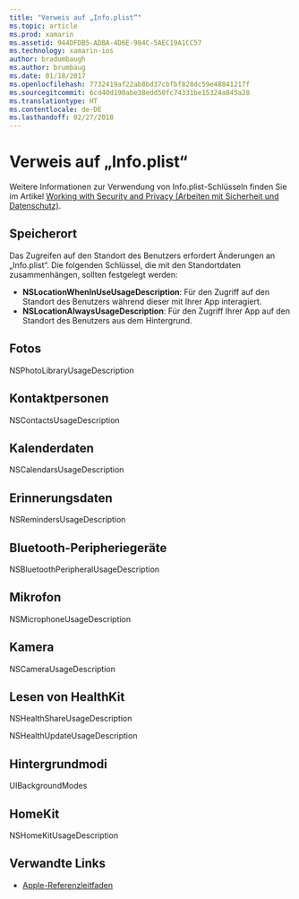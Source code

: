 ```yaml
---
title: "Verweis auf „Info.plist“"
ms.topic: article
ms.prod: xamarin
ms.assetid: 944DFDB5-ADBA-4D6E-984C-5AEC19A1CC57
ms.technology: xamarin-ios
author: bradumbaugh
ms.author: brumbaug
ms.date: 01/18/2017
ms.openlocfilehash: 7732419af22ab8bd37cbfbf828dc59e48841217f
ms.sourcegitcommit: 6cd40d190abe38edd50fc74331be15324a845a28
ms.translationtype: HT
ms.contentlocale: de-DE
ms.lasthandoff: 02/27/2018
---
```

# <a name="infoplist-reference"></a>Verweis auf „Info.plist“

Weitere Informationen zur Verwendung von Info.plist-Schlüsseln finden Sie im Artikel [Working with Security and Privacy (Arbeiten mit Sicherheit und Datenschutz)](~/ios/app-fundamentals/security-privacy.md). 

## <a name="location"></a>Speicherort 

Das Zugreifen auf den Standort des Benutzers erfordert Änderungen an „Info.plist“. Die folgenden Schlüssel, die mit den Standortdaten zusammenhängen, sollten festgelegt werden: 

* **NSLocationWhenInUseUsageDescription**: Für den Zugriff auf den Standort des Benutzers während dieser mit Ihrer App interagiert. 
* **NSLocationAlwaysUsageDescription**: Für den Zugriff Ihrer App auf den Standort des Benutzers aus dem Hintergrund.

## <a name="photos"></a>Fotos 

NSPhotoLibraryUsageDescription  

## <a name="contacts"></a>Kontaktpersonen 

NSContactsUsageDescription 

## <a name="calendar-data"></a>Kalenderdaten 
    
NSCalendarsUsageDescription 

## <a name="reminder-data"></a>Erinnerungsdaten 
    
NSRemindersUsageDescription 

## <a name="bluetooth-peripherals"></a>Bluetooth-Peripheriegeräte 
    
NSBluetoothPeripheralUsageDescription 

## <a name="microphone"></a>Mikrofon 

NSMicrophoneUsageDescription 

## <a name="camera"></a>Kamera 
    
NSCameraUsageDescription 

## <a name="reading-healthkit"></a>Lesen von HealthKit  

NSHealthShareUsageDescription 

NSHealthUpdateUsageDescription 

## <a name="background-modes"></a>Hintergrundmodi 
    
UIBackgroundModes 

## <a name="homekit"></a>HomeKit 

NSHomeKitUsageDescription 


## <a name="related-links"></a>Verwandte Links

- [Apple-Referenzleitfaden](https://developer.apple.com/library/content/documentation/General/Reference/InfoPlistKeyReference/Articles/iPhoneOSKeys.html#//apple_ref/doc/uid/TP40009252-SW10)
